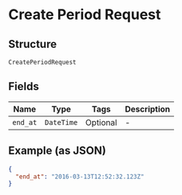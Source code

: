 
# Create Period Request

## Structure

`CreatePeriodRequest`

## Fields

| Name | Type | Tags | Description |
|  --- | --- | --- | --- |
| `end_at` | `DateTime` | Optional | - |

## Example (as JSON)

```json
{
  "end_at": "2016-03-13T12:52:32.123Z"
}
```

